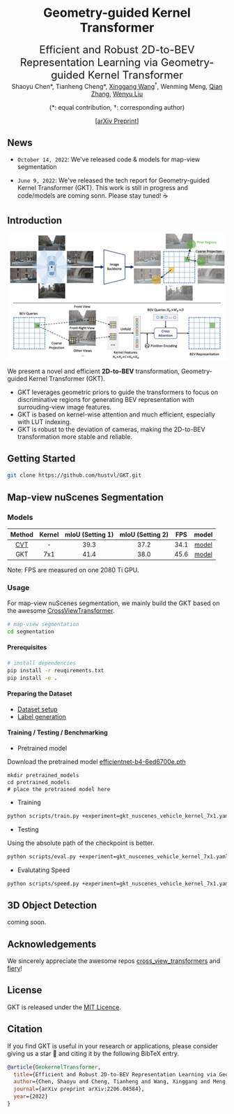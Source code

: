 <div align="center">
<h1> Geometry-guided Kernel Transformer </h1>
<span><font size="5", > Efficient and Robust 2D-to-BEV Representation Learning via Geometry-guided Kernel Transformer
 </font></span>
</br>
Shaoyu Chen*, Tianheng Cheng*, <a href="https://xinggangw.info/">Xinggang Wang</a><sup><span>&#8224;</span></sup>, Wenming Meng, <a href="https://scholar.google.com/citations?user=pCY-bikAAAAJ&hl=zh-CN">Qian Zhang</a>, <a href="http://eic.hust.edu.cn/professor/liuwenyu/"> Wenyu Liu</a>

(<span>*</span>: equal contribution, <span>&#8224;</span>: corresponding author)
<br>
<div><a href="https://arxiv.org/pdf/2206.04584.pdf">[arXiv Preprint]</a></div> 

</div>

## News

* `October 14, 2022`: We've released code & models for map-view  segmentation

* `June 9, 2022`: We've released the tech report for Geometry-guided Kernel Transformer (GKT). This work is still in progress and code/models are coming sonn. Please stay tuned! ☕️

## Introduction

![Framework](./assets/GKT-main.png)

We present a novel and efficient **2D-to-BEV** transformation, Geometry-guided Kernel Transformer (GKT).

* GKT leverages geometric priors to guide the transformers to focus on discriminative regions for generating BEV representation with surrouding-view image features.
* GKT is based on kernel-wise attention and much efficient, especially with LUT indexing.
* GKT is robust to the deviation of cameras, making the 2D-to-BEV transformation more stable and reliable.


## Getting Started

````bash
git clone https://github.com/hustvl/GKT.git
````

## Map-view nuScenes Segmentation

### Models

| Method | Kernel | mIoU (Setting 1) | mIoU (Setting 2) | FPS | model |
| :----: | :----: | :--------------: | :--------------: | :-: | :---: |
| [CVT](https://github.com/bradyz/cross_view_transformers) | - | 39.3 | 37.2 | 34.1 | [model]() |
| GKT    | 7x1 | 41.4 | 38.0 | 45.6 | [model](https://drive.google.com/file/d/1w51wMi7IBFRT62urQB5iqyt5QxuZoPI7/view?usp=sharing) |

Note: FPS are measured on one 2080 Ti GPU.

### Usage

For map-view nuScenes segmentation, we mainly build the GKT based on the awesome [CrossViewTransformer](https://github.com/bradyz/cross_view_transformers).

```bash
# map-view segmentation
cd segmentation
```

#### Prerequisites

```bash
# install dependencies
pip install -r reuqirements.txt
pip install -e .
```

#### Preparing the Dataset

* [Dataset setup](segmentation/docs/dataset_setup.md)
* [Label generation](segmentation/docs/label_generation.md) 

#### Training / Testing / Benchmarking

* Pretrained model

Download the pretrained model [efficientnet-b4-6ed6700e.pth](https://drive.google.com/file/d/1WyVwxykkh3jlSW8HiT3NKtJjISBsUaiq/view?usp=sharing)

```
mkdir pretrained_models
cd pretrained_models
# place the pretrained model here
```

* Training

```bash
python scripts/train.py +experiment=gkt_nuscenes_vehicle_kernel_7x1.yaml  data.dataset_dir=<path/to/nuScenes> data.labels_dir=<path/to/labels>
```

* Testing

Using the absolute path of the checkpoint is better.

```bash
python scripts/eval.py +experiment=gkt_nuscenes_vehicle_kernel_7x1.yaml data.dataset_dir=<path/to/nuScenes> data.labels_dir=<path/to/labels> experiment.ckptt <path/to/checkpoint>
```



* Evalutating Speed

```bash
python scripts/speed.py +experiment=gkt_nuscenes_vehicle_kernel_7x1.yaml data.dataset_dir=<path/to/nuScenes> data.labels_dir=<path/to/labels>
```


## 3D Object Detection

coming soon.


## Acknowledgements

We sincerely appreciate the awesome repos [cross_view_transformers](https://github.com/bradyz/cross_view_transformers) and [fiery](https://github.com/wayveai/fiery)!

## License

GKT is released under the [MIT Licence](LICENSE).

## Citation

If you find GKT is useful in your research or applications, please consider giving us a star &#127775; and citing it by the following BibTeX entry.

```bibtex
@article{GeokernelTransformer,
  title={Efficient and Robust 2D-to-BEV Representation Learning via Geometry-guided Kernel Transformer},
  author={Chen, Shaoyu and Cheng, Tianheng and Wang, Xinggang and Meng, Wenming and Zhang, Qian and Liu, Wenyu},
  journal={arXiv preprint arXiv:2206.04584},
  year={2022}
}
```
